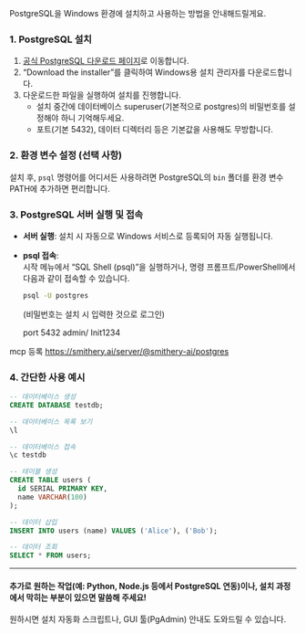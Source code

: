 PostgreSQL을 Windows 환경에 설치하고 사용하는 방법을 안내해드릴게요.

### 1. PostgreSQL 설치

1. [공식 PostgreSQL 다운로드 페이지](https://www.postgresql.org/download/windows/)로 이동합니다.
2. “Download the installer”를 클릭하여 Windows용 설치 관리자를 다운로드합니다.
3. 다운로드한 파일을 실행하여 설치를 진행합니다.
   - 설치 중간에 데이터베이스 superuser(기본적으로 postgres)의 비밀번호를 설정해야 하니 기억해두세요.
   - 포트(기본 5432), 데이터 디렉터리 등은 기본값을 사용해도 무방합니다.

### 2. 환경 변수 설정 (선택 사항)
설치 후, `psql` 명령어를 어디서든 사용하려면 PostgreSQL의 `bin` 폴더를 환경 변수 PATH에 추가하면 편리합니다.

### 3. PostgreSQL 서버 실행 및 접속

- **서버 실행**: 설치 시 자동으로 Windows 서비스로 등록되어 자동 실행됩니다.
- **psql 접속**:  
  시작 메뉴에서 “SQL Shell (psql)”을 실행하거나, 명령 프롬프트/PowerShell에서 다음과 같이 접속할 수 있습니다.
  ```sh
  psql -U postgres
  ```
  (비밀번호는 설치 시 입력한 것으로 로그인)

  port 5432
  admin/ Init1234
  
mcp 등록
https://smithery.ai/server/@smithery-ai/postgres


### 4. 간단한 사용 예시

```sql
-- 데이터베이스 생성
CREATE DATABASE testdb;

-- 데이터베이스 목록 보기
\l

-- 데이터베이스 접속
\c testdb

-- 테이블 생성
CREATE TABLE users (
  id SERIAL PRIMARY KEY,
  name VARCHAR(100)
);

-- 데이터 삽입
INSERT INTO users (name) VALUES ('Alice'), ('Bob');

-- 데이터 조회
SELECT * FROM users;
```

---

#### 추가로 원하는 작업(예: Python, Node.js 등에서 PostgreSQL 연동)이나, 설치 과정에서 막히는 부분이 있으면 말씀해 주세요!  
원하시면 설치 자동화 스크립트나, GUI 툴(PgAdmin) 안내도 도와드릴 수 있습니다.
